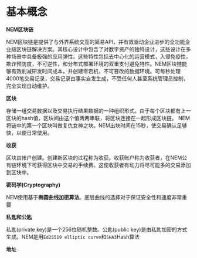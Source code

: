 <h1>基本概念</h1>

**NEM区块链**

NEM区块链是提供了与外界系统交互的简易API，并有效驱动企业进步的全功能企业级区块链解决方案。其核心设计中包含了对数字资产的独特设计，这些设计在多种场景中具备极强的应用弹性。这些特性包括去中心化的运营模式，入侵免疫性，欺诈预防度，不可逆性，和分布式部署环境的双重支付避免特性。NEM区块链能够有效削减研发时间成本，并创建零宕机，不可篡改的数据环境。可每秒处理4000笔交易记录，交易记录由事实自发生成，不受任何人甚至系统管理员控制，完全实现自动维护。

**区块**

存储一组交易数据以及交易执行结果数据的一种组织形式。由于每个区块都有上一区块的hash值，区块间由这个值两两串联，将区块连接在一起形成区块链。
NEM将链中的第一个区块叫做复仇女神之块。NEM出块时间在15秒，使交易确认足够快，以便日常使用。

**收获**

区块由帐户创建。创建新区块的过程称为收获。收获账户称为收获者，在NEM公有链环境下可获得区块中交易的手续费。这使收获者有动力将尽可能多的交易添加到区块中。

**密码学(Cryptography)**

NEM使用基于**椭圆曲线加密算法**。底层曲线的选择对于保证安全性和速度非常重要

**私匙和公匙**

私匙(private key)是一个256位随机整数。公匙(public key)是由私匙加密的方式生成。NEM是用`Ed25519 elliptic curve`和`SHA3`Hash算法

**地址**
